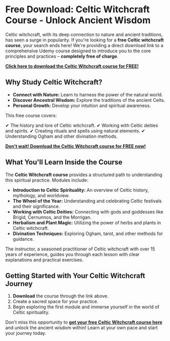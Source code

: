 # Free Download: Celtic Witchcraft Course - Unlock Ancient Wisdom

Celtic witchcraft, with its deep connection to nature and ancient traditions, has seen a surge in popularity. If you're looking for a **free Celtic witchcraft course**, your search ends here! We're providing a direct download link to a comprehensive Udemy course designed to introduce you to the core principles and practices – **completely free of charge**.

[**Click here to download the Celtic Witchcraft course for FREE!**](https://udemywork.com/celtic-witchcraft-course)

## Why Study Celtic Witchcraft?

*   **Connect with Nature:** Learn to harness the power of the natural world.
*   **Discover Ancestral Wisdom:** Explore the traditions of the ancient Celts.
*   **Personal Growth:** Develop your intuition and spiritual awareness.

This free course covers:

✔ The history and lore of Celtic witchcraft.
✔ Working with Celtic deities and spirits.
✔ Creating rituals and spells using natural elements.
✔ Understanding Ogham and other divination methods.

[**Don't wait! Download the Celtic Witchcraft course for FREE now!**](https://udemywork.com/celtic-witchcraft-course)

## What You'll Learn Inside the Course

The **Celtic Witchcraft course** provides a structured path to understanding this spiritual practice. Modules include:

*   **Introduction to Celtic Spirituality:** An overview of Celtic history, mythology, and worldview.
*   **The Wheel of the Year:** Understanding and celebrating Celtic festivals and their significance.
*   **Working with Celtic Deities:** Connecting with gods and goddesses like Brigid, Cernunnos, and the Morrigan.
*   **Herbalism and Plant Magic:** Utilizing the power of herbs and plants in Celtic witchcraft.
*   **Divination Techniques:** Exploring Ogham, tarot, and other methods for guidance.

The instructor, a seasoned practitioner of Celtic witchcraft with over 15 years of experience, guides you through each lesson with clear explanations and practical exercises.

## Getting Started with Your Celtic Witchcraft Journey

1.  **Download** the course through the link above.
2.  Create a sacred space for your practice.
3.  Begin exploring the first module and immerse yourself in the world of Celtic spirituality.

Don't miss this opportunity to **[get your free Celtic Witchcraft course here](https://udemywork.com/celtic-witchcraft-course)** and unlock the ancient wisdom within! Learn at your own pace and start your journey today.
